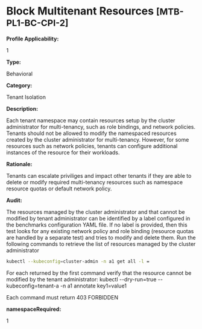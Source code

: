 # Block Multitenant Resources <small>[MTB-PL1-BC-CPI-2] </small>

**Profile Applicability:**

1

**Type:**

Behavioral

**Category:**

Tenant Isolation

**Description:**

Each tenant namespace may contain resources setup by the cluster administrator for multi-tenancy, such as role bindings, and network policies. Tenants should not be allowed to modify the namespaced resources created by the cluster administrator for multi-tenancy. However, for some resources such as network policies, tenants can configure additional instances of the resource for their workloads.

**Rationale:**

Tenants can escalate priviliges and impact other tenants if they are able to delete or modify required multi-tenancy resources such as namespace resource quotas or default network policy.

**Audit:**

The resources managed by the cluster administrator and that cannot be modified by tenant administrator can be identified by a label configured in the benchmarks configuration YAML file. If no label is provided, then this test looks for any existing network policy and role binding (resource quotas are handled by a separate test) and tries to modify and delete them. Run the following commands to retrieve the list of resources managed by the cluster administrator
```bash
kubectl --kubeconfig=cluster-admin -n a1 get all -l =
```
For each returned by the first command verify that the resource cannot be modified by the tenant administrator: kubectl --dry-run=true --kubeconfig=tenant-a -n a1 annotate key1=value1

Each command must return 403 FORBIDDEN


**namespaceRequired:** 

1

